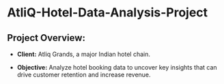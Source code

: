 # AtliQ-Hotel-Data-Analysis-Project

## **Project Overview:**

- **Client:** Atliq Grands, a major Indian hotel chain.
  
- **Objective:** Analyze hotel booking data to uncover key insights that can drive customer retention and increase revenue.
  



